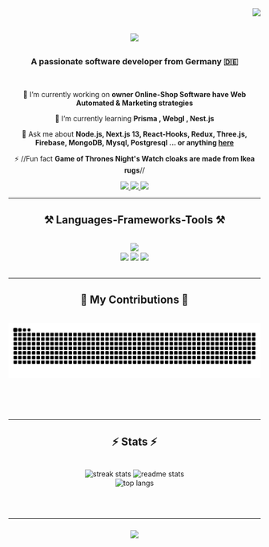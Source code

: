 <img align="right" src="https://visitor-badge.laobi.icu/badge?page_id=salesp07.salesp07" />

<h1 align="center">
    <img src="https://readme-typing-svg.herokuapp.com/?font=Righteous&size=35&center=true&vCenter=true&width=500&height=70&duration=4000&lines=Hi+There!+%F0%9F%91%8B;+I%27m+Deaa+Aldin+Alawad;" />
</h1>

<h3 align="center">A passionate software developer from Germany 🇩🇪</h3>

<br/>

<div align="center">
 
 🔭 I’m currently working on **owner Online-Shop Software have Web Automated & Marketing strategies**
 
 🌱 I’m currently learning **Prisma , Webgl , Nest.js**

 💬 Ask me about **Node.js, Next.js 13, React-Hooks, Redux, Three.js, Firebase, MongoDB, Mysql, Postgresql ... or anything [here](https://github.com/deaamanager/deaamanager/issues)**

 ⚡ //Fun fact **Game of Thrones Night's Watch cloaks are made from Ikea rugs**//
 
 </div>
 
<div align="center"> 
  <a href="mailto:deaabusniss@gmail.com">
    <img src="https://img.shields.io/badge/Gmail-333333?style=for-the-badge&logo=gmail&logoColor=red" />
  </a>
  <a href="https://www.linkedin.com/in/deaa-aldin-alawad/" target="_blank">
    <img src="https://img.shields.io/badge/LinkedIn-0077B5?style=for-the-badge&logo=linkedin&logoColor=white" target="_blank" />
  </a>
  <a href="https://frontend-react-brown.vercel.app/" target="_blank">
     <img src="https://img.shields.io/badge/Portfolio-FF5722?style=for-the-badge&logo=todoist&logoColor=white" target="_blank" /> <!-- sqlite, safari, google-chrome are other good icon options -->
  </a>
</div>

 <hr/>
 
<h2 align="center">⚒️ Languages-Frameworks-Tools ⚒️</h2>
<br/>
<div align="center">
    <img src="https://skillicons.dev/icons?i=nodejs,github,javascript,typescript,python,selenium,firebase,googlecloud,express,git" /><br>
    <img src="https://skillicons.dev/icons?i=prisma,net,mysql,postgresql,graphql,vscode,react,next,vite,tailwind" />
     <img src="https://skillicons.dev/icons?i=unity,threejs,bootstrap,mui,sass,aws,mongodb,firebase,nestjs,redux" />
    <img src="https://skillicons.dev/icons?i=figma,blender,cloudflare,bots,githubactions,jest,netlify,planetscale,supabase,webflow" />
</div>

<br/>
<hr/>

<div align="center">
  <h2>🐍 My Contributions 🐍</h2>
  <br>
  <img alt="snake eating my contributions" src="https://raw.githubusercontent.com/salesp07/salesp07/output/github-contribution-grid-snake.svg" />
  
  <br/><br/><br/>
</div>

<hr/>

<h2 align="center">⚡ Stats ⚡</h2>
<br>
<div align=center>
  <img width=390 src="https://streak-stats.demolab.com?user=deaamanager&theme=github-dark&hide_border=true&exclude_days=Sun%2CMon%2CTue%2CWed%2CThu%2CFri%2CSat" alt="streak stats"/>
  <img width=390 src="https://github-readme-stats-salesp07.vercel.app/api?username=deaamanager&count_private=true&show_icons=true&theme=react&rank_icon=github&border_radius=10" alt="readme stats" />
  <br/>
  <img width=390 align="center" src="https://github-readme-stats-salesp07.vercel.app/api/top-langs/?username=deaamanager&hide=HTML&langs_count=8&layout=compact&theme=react&border_radius=10&size_weight=0.5&count_weight=0.5&exclude_repo=github-readme-stats" alt="top langs" />
</div>

<br/><br/>
<hr/>

<h3 align="center">
    <img src="https://readme-typing-svg.herokuapp.com/?font=Righteous&size=25&center=true&vCenter=true&width=500&height=70&duration=4000&lines=Thanks+for+visiting!+✌️;+Shoot+me+a+message+on+Linkedin!;I'm+always+down+to+collab+:)">
</h3>

<br/>
